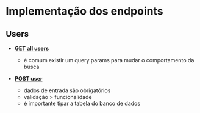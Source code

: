 # Implementação dos endpoints

## Users

- [**GET all users**](https://drive.google.com/file/d/1_g-0xAogjBVjFhHQYmolnb57SnFGfOnV/view?usp=share_link)
    - é comum existir um query params para mudar o comportamento da busca

- [**POST user**](https://drive.google.com/file/d/10tvbMzeg9CkH5UIH5LJs_5pH8ZAzLDJ1/view?usp=share_link)
    - dados de entrada são obrigatórios
    - validação > funcionalidade
    - é importante tipar a tabela do banco de dados

